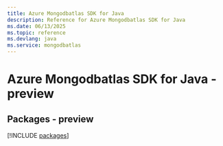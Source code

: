 ```yaml
---
title: Azure Mongodbatlas SDK for Java
description: Reference for Azure Mongodbatlas SDK for Java
ms.date: 06/13/2025
ms.topic: reference
ms.devlang: java
ms.service: mongodbatlas
---
```

# Azure Mongodbatlas SDK for Java - preview
## Packages - preview
[!INCLUDE [packages](mongodbatlas-index.md)]